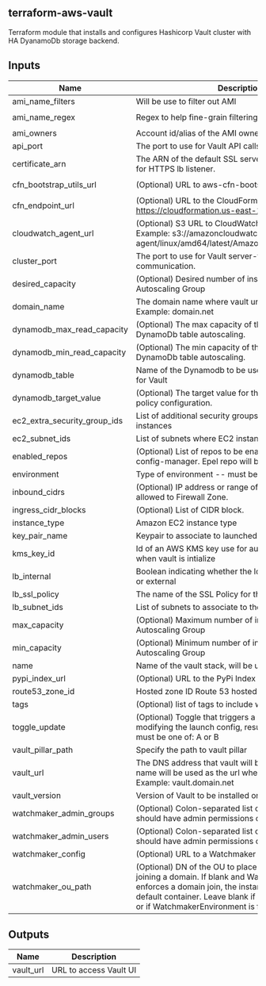## terraform-aws-vault

Terraform module that installs and configures Hashicorp Vault cluster with HA DyanamoDb storage backend.

## Inputs

| Name | Description | Type | Default | Required |
|------|-------------|:----:|:-----:|:-----:|
| ami\_name\_filters | Will be use to filter out AMI | list(string) | `<list>` | no |
| ami\_name\_regex | Regex to help fine-grain filtering AMI | string | `"spel-minimal-centos-7-hvm-\\d{4}\\.\\d{2}\\.\\d{1}\\.x86_64-gp2"` | no |
| ami\_owners | Account id/alias of the AMI owners | list(string) | n/a | yes |
| api\_port | The port to use for Vault API calls | string | `"8200"` | no |
| certificate\_arn | The ARN of the default SSL server certificate to be use for HTTPS lb listener. | string | `"null"` | no |
| cfn\_bootstrap\_utils\_url | (Optional) URL to aws-cfn-bootstrap-latest.tar.gz | string | `"https://s3.amazonaws.com/cloudformation-examples/aws-cfn-bootstrap-latest.tar.gz"` | no |
| cfn\_endpoint\_url | (Optional) URL to the CloudFormation Endpoint. e.g. https://cloudformation.us-east-1.amazonaws.com | string | `"https://cloudformation.us-east-1.amazonaws.com"` | no |
| cloudwatch\_agent\_url | (Optional) S3 URL to CloudWatch Agent installer. Example: s3://amazoncloudwatch-agent/linux/amd64/latest/AmazonCloudWatchAgent.zip | string | `""` | no |
| cluster\_port | The port to use for Vault server-to-server communication. | string | `"8201"` | no |
| desired\_capacity | (Optional) Desired number of instances in the Autoscaling Group | string | `"2"` | no |
| domain\_name | The domain name where vault url will be registered to. Example: domain.net | string | n/a | yes |
| dynamodb\_max\_read\_capacity | (Optional) The max capacity of the scalable target for DynamoDb table autoscaling. | number | `"100"` | no |
| dynamodb\_min\_read\_capacity | (Optional) The min capacity of the scalable target for DynamoDb table autoscaling. | number | `"5"` | no |
| dynamodb\_table | Name of the Dynamodb to be used as storage backend for Vault | string | `"null"` | no |
| dynamodb\_target\_value | (Optional) The target value for the metric of the scaling policy configuration. | number | `"70"` | no |
| ec2\_extra\_security\_group\_ids | List of additional security groups to add to EC2 instances | list(string) | `<list>` | no |
| ec2\_subnet\_ids | List of subnets where EC2 instances will be launched | list(string) | n/a | yes |
| enabled\_repos | (Optional) List of repos to be enabled with yum-config-manager. Epel repo will be enabled by default. | list(string) | `<list>` | no |
| environment | Type of environment -- must be one of: dev, test, prod | string | n/a | yes |
| inbound\_cidrs | (Optional) IP address or range of addresses to be allowed to Firewall Zone. | list(string) | `<list>` | no |
| ingress\_cidr\_blocks | (Optional) List of CIDR block. | list(string) | `<list>` | no |
| instance\_type | Amazon EC2 instance type | string | `"t2.medium"` | no |
| key\_pair\_name | Keypair to associate to launched instances | string | n/a | yes |
| kms\_key\_id | Id of an AWS KMS key use for auto unseal operation when vault is intialize | string | `"null"` | no |
| lb\_internal | Boolean indicating whether the load balancer is internal or external | bool | `"true"` | no |
| lb\_ssl\_policy | The name of the SSL Policy for the listener | string | `"ELBSecurityPolicy-FS-2018-06"` | no |
| lb\_subnet\_ids | List of subnets to associate to the Load Balancer | list(string) | n/a | yes |
| max\_capacity | (Optional) Maximum number of instances in the Autoscaling Group | string | `"2"` | no |
| min\_capacity | (Optional) Minimum number of instances in the Autoscaling Group | string | `"1"` | no |
| name | Name of the vault stack, will be use to prefix resources | string | n/a | yes |
| pypi\_index\_url | (Optional) URL to the PyPi Index | string | `"https://pypi.org/simple"` | no |
| route53\_zone\_id | Hosted zone ID Route 53 hosted zone | string | n/a | yes |
| tags | (Optional) list of tags to include with resource | map(string) | `<map>` | no |
| toggle\_update | (Optional) Toggle that triggers a stack update by modifying the launch config, resulting in new instances; must be one of: A or B | string | `"A"` | no |
| vault\_pillar\_path | Specify the path to vault pillar | string | n/a | yes |
| vault\_url | The DNS address that vault will be accessible at. Stack name will be used as the url when value is set to empty. Example: vault.domain.net | string | `"null"` | no |
| vault\_version | Version of Vault to be installed on servers | string | n/a | yes |
| watchmaker\_admin\_groups | (Optional) Colon-separated list of domain groups that should have admin permissions on the EC2 instance | string | `""` | no |
| watchmaker\_admin\_users | (Optional) Colon-separated list of domain users that should have admin permissions on the EC2 instance | string | `""` | no |
| watchmaker\_config | (Optional) URL to a Watchmaker config file | string | `""` | no |
| watchmaker\_ou\_path | (Optional) DN of the OU to place the instance when joining a domain. If blank and WatchmakerEnvironment enforces a domain join, the instance will be placed in a default container. Leave blank if not joining a domain, or if WatchmakerEnvironment is false | string | `""` | no |

## Outputs

| Name | Description |
|------|-------------|
| vault\_url | URL to access Vault UI |

